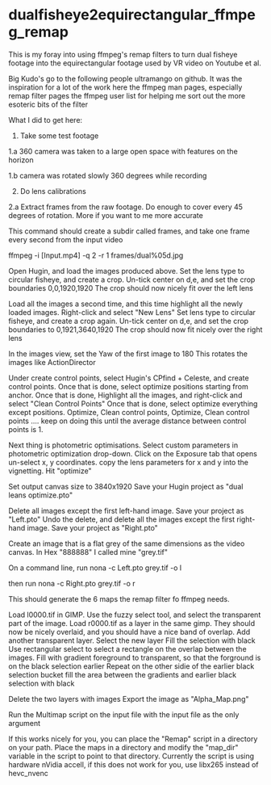 # dualfisheye2equirectangular_ffmpeg_remap
This is my foray into using ffmpeg's remap filters to turn dual fisheye
footage into the equirectangular footage used by VR video on Youtube
et al. 

Big Kudo's go to the following people
ultramango on github. It was the inspiration for a lot of the work here
the ffmpeg man pages, especially remap filter pages
the ffmpeg user list for helping me sort out the more esoteric bits of the filter

What I did to get here:
1. Take some test footage

1.a 360 camera was taken to a large open space with features on the horizon

1.b camera was rotated slowly 360 degrees while recording

2. Do lens calibrations

2.a Extract frames from the raw footage. Do enough to cover every 45 
    degrees of rotation. More if you want to me more accurate

This command should create a subdir called frames, and take one frame every second from the input video

ffmpeg -i [Input.mp4] -q 2 -r 1 frames/dual%05d.jpg

Open Hugin, and load the images produced above. 
Set the lens type to circular fisheye, and create a crop. 
Un-tick center on d,e, and set the crop boundaries 0,0,1920,1920
The crop should now nicely fit over the left lens

Load all the images a second time, and this time highlight all the newly loaded images. 
Right-click and select "New Lens"
Set lens type to circular fisheye, and create a crop again. 
Un-tick center on d,e, and set the crop boundaries to 0,1921,3640,1920
The crop should now fit nicely over the right lens

In the images view, set the Yaw of the first image to 180
This rotates the images like ActionDirector

Under create control points, select Hugin's CPfind + Celeste, and create control points. 
Once that is done, select optimize positions starting from anchor. 
Once that is done, Highlight all the images, and right-click and select "Clean Control Points"
Once that is done, select optimize everything except positions.
Optimize,
Clean control points,
Optimize, 
Clean control points
....
keep on doing this until the average distance between control points is 1.

Next thing is photometric optimisations. 
Select custom parameters in photometric optimization drop-down.
Click on the Exposure tab that opens
un-select x, y coordinates. 
copy the lens parameters for x and y into the vignetting.
Hit "optimize"


Set output canvas size to 3840x1920
Save your Hugin project as "dual leans optimize.pto"

Delete all images except the first left-hand image. 
Save your project as "Left.pto"
Undo the delete, and delete all the images except the first right-hand image. 
Save your project as "Right.pto"

Create an image that is a flat grey of the same dimensions as the video canvas.
In Hex "888888"
I called mine "grey.tif"

On a command line, run
nona -c Left.pto grey.tif -o l

then run
nona -c Right.pto grey.tif -o r

This should generate the 6 maps the remap filter fo ffmpeg needs. 

Load l0000.tif in GIMP.
Use the fuzzy select tool, and select the transparent part of the image.
Load r0000.tif as a layer in the same gimp.
They should now be nicely overlaid, and you should have a nice band of overlap.
Add another transparent layer.
Select the new layer
Fill the selection with black
Use rectangular select to select a rectangle on the overlap between the images.
Fill with gradient foreground to transparent, so that the forground is on the
black selection earlier
Repeat on the other sidie of the earlier black selection
bucket fill the area between the gradients and earlier black selection with black

Delete the two layers with images
Export the image as "Alpha_Map.png"

Run the Multimap script on the input file with the input file as the only
argument

If this works nicely for you, you can place the "Remap" script in a directory 
on your path. Place the maps in a directory and modify the "map_dir"
variable in the script to point to that directory. 
Currently the script is using hardware nVidia accell, if this does not
work for you, use libx265 instead of hevc_nvenc
